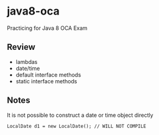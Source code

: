 # java8-oca
Practicing for Java 8 OCA Exam

## Review
- lambdas
- date/time
- default interface methods
- static interface methods

## Notes
It is not possible to construct a date or time object directly
```
LocalDate d1 = new LocalDate(); // WILL NOT COMPILE
```
